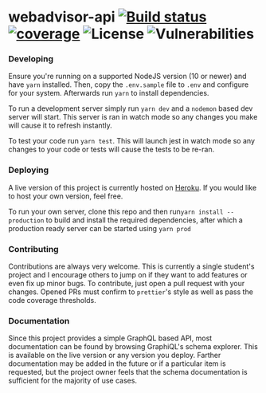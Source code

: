 # webadvisor-api [![Build status](https://img.shields.io/travis/com/EvilKanoa/webadvisor-api.svg?style=flat-square&logo=travis)](https://travis-ci.com/EvilKanoa/webadvisor-api) [![coverage](https://codecov.io/gh/EvilKanoa/webadvisor-api/branch/master/graph/badge.svg)](https://codecov.io/gh/EvilKanoa/webadvisor-api) ![License](https://img.shields.io/badge/license-GPL-blue.svg?style=flat-square) ![Vulnerabilities](https://img.shields.io/snyk/vulnerabilities/github/EvilKanoa/webadvisor-api.svg?style=flat-square)

### Developing
Ensure you're running on a supported NodeJS version (10 or newer) and have `yarn` installed.
Then, copy the `.env.sample` file to `.env` and configure for your system.
Afterwards run `yarn` to install dependencies.

To run a development server simply run `yarn dev` and a `nodemon` based dev server will start.
This server is ran in watch mode so any changes you make will cause it to refresh instantly.

To test your code run `yarn test`.
This will launch jest in watch mode so any changes to your code or tests will cause the tests to be re-ran.

### Deploying
A live version of this project is currently hosted on [Heroku](https://webadvisor-api.herokuapp.com/graphql).
If you would like to host your own version, feel free.

To run your own server, clone this repo and then run`yarn install --production` to build and install the required dependencies, after which a production ready server can be started using `yarn prod`

### Contributing
Contributions are always very welcome.
This is currently a single student's project and I encourage others to jump on if they want to add features or even fix up minor bugs.
To contribute, just open a pull request with your changes.
Opened PRs must confirm to `prettier`'s style as well as pass the code coverage thresholds.

### Documentation
Since this project provides a simple GraphQL based API, most documentation can be found by browsing GraphiQL's schema explorer.
This is available on the live version or any version you deploy.
Farther documentation may be added in the future or if a particular item is requested, but the project owner feels that the schema documentation is sufficient for the majority of use cases.
